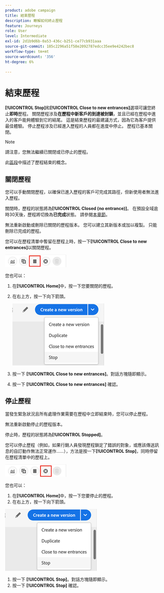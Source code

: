 ```yaml
---
product: adobe campaign
title: 結束歷程
description: 瞭解如何終止歷程
feature: Journeys
role: User
level: Intermediate
exl-id: 2d1b9d6b-0a53-436c-b251-ce77cb931aaa
source-git-commit: 185c2296a51f58e2092787edcc35ee9e4242bec8
workflow-type: tm+mt
source-wordcount: '356'
ht-degree: 6%

---
```


# 結束歷程

**[!UICONTROL Stop]**&#x200B;和&#x200B;**[!UICONTROL Close to new entrances]**&#x200B;選項可讓您終止&#x200B;**即時**&#x200B;歷程。 關閉歷程涉及&#x200B;**在歷程中新客戶的到達被封鎖**，並且已經在歷程中進入的客戶能夠體驗到它的結尾。 這是結束歷程的最建議方式，因為它為客戶提供最佳體驗。 停止歷程涉及已經進入歷程的人員都在進度中停止。 歷程已基本關閉。

>[!NOTE]
>
>請注意，您無法繼續已關閉或已停止的歷程。
>
>此[區段](../building-journeys/journey.md#ending_a_journey)中描述了歷程結束的概念。

## 關閉歷程

您可以手動關閉歷程，以確保已進入歷程的客戶可完成其路徑，但新使用者無法進入歷程。

關閉時，歷程的狀態將為&#x200B;**[!UICONTROL Closed (no entrance)]**。 在預設全域逾時30天後，歷程將切換為&#x200B;**已完成**&#x200B;狀態。 請參閱[本章節](../building-journeys/changing-properties.md#entrance)。

無法重新啟動或刪除已關閉的歷程版本。 您可以建立其新版本或加以複製。 只能刪除已完成的歷程。

您可以在歷程清單中暫留在歷程上時，按一下&#x200B;**[!UICONTROL Close to new entrances]**&#x200B;以關閉歷程。

![](../assets/do-not-localize/journey-finish-quick-action.png)

您也可以：

1. 在&#x200B;**[!UICONTROL Home]**&#x200B;中，按一下您要關閉的歷程。
1. 在右上方，按一下向下箭頭。

   ![](../assets/finish_drop_down_list.png)

1. 按一下 **[!UICONTROL Close to new entrances]**。對話方塊隨即顯示。
1. 按一下 **[!UICONTROL Close to new entrances]** 確認。

## 停止歷程

當發生緊急狀況且所有處理作業需要在歷程中立即結束時，您可以停止歷程。

無法重新啟動停止的歷程版本。

停止時，歷程的狀態將為&#x200B;**[!UICONTROL Stopped]**。

您可以停止歷程（例如，如果行銷人員發現歷程鎖定了錯誤的對象，或應該傳送訊息的自訂動作無法正常運作……），方法是按一下&#x200B;**[!UICONTROL Stop]**，同時停留在歷程清單中的歷程上。

![](../assets/do-not-localize/journey-stop-quick-action.png)

您也可以：

1. 在&#x200B;**[!UICONTROL Home]**&#x200B;中，按一下您要停止的歷程。
1. 在右上方，按一下向下箭頭。

![](../assets/finish_drop_down_list.png)

1. 按一下 **[!UICONTROL Stop]**。對話方塊隨即顯示。
1. 按一下 **[!UICONTROL Stop]** 確認。
